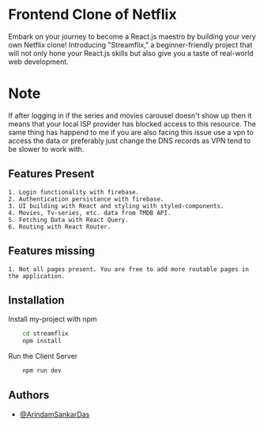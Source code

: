 
# Frontend Clone of Netflix

Embark on your journey to become a React.js maestro by building your very own Netflix clone! Introducing "Streamflix," a beginner-friendly project that will not only hone your React.js skills but also give you a taste of real-world web development.

# **Note**
If after logging in if the series and movies carousel doesn't show up then it means that your local ISP provider has blocked access to this resource. The same thing has happend to me if you are also facing this issue use a vpn to access the data or preferably just change the DNS records as VPN tend to be slower to work with.

## Features Present

    1. Login functionality with firebase.
    2. Authentication persistance with firebase.
    3. UI building with React and styling with styled-components.
    4. Movies, Tv-series, etc. data from TMDB API.
    5. Fetching Data with React Query.
    6. Routing with React Router.

## Features missing
    1. Not all pages present. You are free to add more routable pages in the application.

## Installation

Install my-project with npm

```bash
    cd streamflix
    npm install
```
Run the Client Server

```bash
    npm run dev
```
    
## Authors

- [@ArindamSankarDas](https://github.com/ArindamSankarDas)
